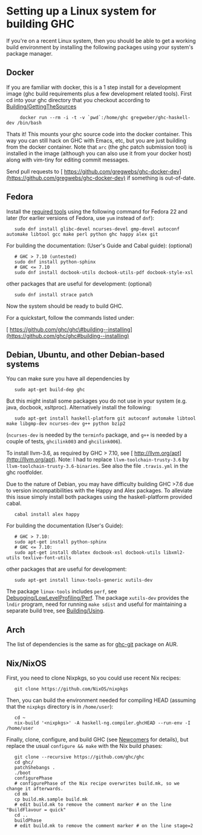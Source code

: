# Setting up a Linux system for building GHC


If you're on a recent Linux system, then you should be able to get a working build environment by installing the following packages using your system's package manager.

## Docker


If you are familiar with docker, this is a 1 step install for a development image (ghc build requirements plus a few development related tools).
First cd into your ghc directory that you checkout according to [Building/GettingTheSources](building/getting-the-sources)

```wiki
     docker run --rm -i -t -v `pwd`:/home/ghc gregweber/ghc-haskell-dev /bin/bash
```


Thats it!
This mounts your ghc source code into the docker container.
This way you can still hack on GHC with Emacs, etc, but you are just building from the docker container.
Note that `arc` (the ghc patch submission tool) is installed in the image (although you can also use it from your docker host) along with vim-tiny for editing commit messages.


Send pull requests to [ https://github.com/gregwebs/ghc-docker-dev](https://github.com/gregwebs/ghc-docker-dev) if something is out-of-date.

## Fedora


Install the [ required tools](https://ghc.haskell.org/trac/ghc/wiki/Building/Preparation/Tools) using the following command for Fedora 22 and later (for earlier versions of Fedora, use `yum` instead of `dnf`):

```wiki
   sudo dnf install glibc-devel ncurses-devel gmp-devel autoconf automake libtool gcc make perl python ghc happy alex git
```


For building the documentation: (User's Guide and Cabal guide):
(optional)

```wiki
   # GHC > 7.10 (untested)
   sudo dnf install python-sphinx
   # GHC <= 7.10
   sudo dnf install docbook-utils docbook-utils-pdf docbook-style-xsl
```


other  packages that are useful for development:
(optional)

```wiki
   sudo dnf install strace patch
```


Now the system should be ready to build GHC.


For a quickstart, follow the commands listed under:

[ https://github.com/ghc/ghc\#building--installing](https://github.com/ghc/ghc#building--installing)

## Debian, Ubuntu, and other Debian-based systems


You can make sure you have all dependencies by

```wiki
   sudo apt-get build-dep ghc
```


But this might install some packages you do not use in your system (e.g. java, docbook, xsltproc).  Alternatively install the following:

```wiki
   sudo apt-get install haskell-platform git autoconf automake libtool make libgmp-dev ncurses-dev g++ python bzip2
```


(`ncurses-dev` is needed by the `terminfo` package, and `g++` is needed by a couple of tests, `ghcilink003` and `ghcilink006`).


To install llvm-3.6, as required by GHC \> 7.10, see [ http://llvm.org/apt](http://llvm.org/apt). Note: I had to replace `llvm-toolchain-trusty-3.6` by `llvm-toolchain-trusty-3.6-binaries`. See also the file `.travis.yml` in the ghc rootfolder.


Due to the nature of Debian, you may have difficulty building GHC \>7.6 due to version incompatibilities with the Happy and Alex packages.  To alleviate this issue simply install both packages using the haskell-platform provided cabal.

```wiki
   cabal install alex happy
```


For building the documentation (User's Guide):

```wiki
   # GHC > 7.10:
   sudo apt-get install python-sphinx
   # GHC <= 7.10:
   sudo apt-get install dblatex docbook-xsl docbook-utils libxml2-utils texlive-font-utils
```


other packages that are useful for development:

```wiki
   sudo apt-get install linux-tools-generic xutils-dev
```


The package `linux-tools` includes `perf`, see [Debugging/LowLevelProfiling/Perf](debugging/low-level-profiling/perf). The package `xutils-dev` provides the `lndir` program, need for running `make sdist` and useful for maintaining a separate build tree, see [Building/Using](building/using).

## Arch


The list of dependencies is the same as for [ ghc-git](https://aur.archlinux.org/packages/ghc-git/) package on AUR.

## Nix/NixOS


First, you need to clone Nixpkgs, so you could use recent Nix recipes:

```wiki
   git clone https://github.com/NixOS/nixpkgs  
```


Then, you can build the environment needed for compiling HEAD (assuming that the `nixpkgs` directory is in `/home/user`):

```wiki
   cd ~
   nix-build '<nixpkgs>' -A haskell-ng.compiler.ghcHEAD --run-env -I /home/user
```


Finally, clone, configure, and build GHC (see [Newcomers](newcomers) for details), but replace the usual `configure && make` with the Nix build phases:

```wiki
   git clone --recursive https://github.com/ghc/ghc
   cd ghc/
   patchShebangs .
   ./boot
   configurePhase
   # configurePhase of the Nix recipe overwrites build.mk, so we change it afterwards.
   cd mk
   cp build.mk.sample build.mk
   # edit build.mk to remove the comment marker # on the line "BuildFlavour = quick"
   cd ..
   buildPhase
   # edit build.mk to remove the comment marker # on the line stage=2
```